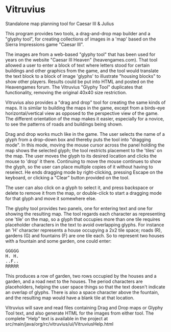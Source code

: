 # Vitruvius
Standalone map planning tool for Caesar III & Julius

This program provides two tools, a drag-and-drop map builder and a "glyphy tool", for
creating collections of images in a 'map' based on the Sierra Impressions game "Caesar III".

The images are from a web-based "glyphy tool" that has been used for years on the website
"Caesar III Heaven" (heavengames.com). That tool allowed a user to enter a block of text where letters
stood for certain buildings and other graphics from the game, and the tool would translate
the text block to a block of image 'glyphs' to illustrate 
"housing blocks" to show other players. Results could be put
into HTML and posted on the Heavengames forum. The Vitruvius "Glyphy Tool" duplicates that 
functionality, removing the original 40x40 size restriction.

Vitruvius also provides a "drag and drop" tool for creating the same kinds of maps. It is
similar to building the maps in the game, except from a birds-eye horizontal/vertical view as opposed to the
perspective view of the game. The different orientation 
of the map makes it easier, especially for a novice, to see the patterns of roads and buildings 
being shown.

Drag and drop works much like in the game. The user selects the name of a glyph from a drop-down
box and thereby puts the tool into "dragging mode". In this mode, moving the mouse cursor across
the panel holding the map shows the selected glyph; the tool restricts placement to the 'tiles'
on the map. The user moves the glyph to its desired location and clicks the mouse to 'drop' 
it there. Continuing to move the mouse continues to show the
glyph, so the user can place multiple copies of it without having to reselect. He ends dragging
mode by right-clicking, pressing Escape on the keyboard, or clicking a "Clear" button provided on
the tool.

The user can also click on a glyph to select it, and press backspace or delete to remove it from
the map, or double-click to start a dragging mode for that glyph and move it somewhere else.

The glyphy tool provides two panels, one for entering text and one for showing the resulting map.
The tool regards each character as representing one 'tile' on the map, so a glyph that occupies more
than one tile requires placeholder characters in the text to avoid overlapping glyphs. For instance
an 'H' character represents a house occupying a 2x2 tile space; roads (R), gardens (G) and fountains
(F) are one tile each. So to represent two houses with a fountain and some garden, one could enter:

<PRE>
GGGGG
H. H.
..F..
RRRRR
</PRE>

This produces a row of garden, two rows occupied by the houses and a garden, and a road next to
the houses. The period characters are placeholders, helping the user space things so that the text
doesn't indicate an overlap of glyphs. There is also a space character above the fountain, and the
resulting map would have a blank tile at that location.

Vitruvius will save and read files containing Drag and Drop maps or Glyphy Tool text, and also 
generate HTML for the images from either tool. The complete "Help" text is available in the project
at src/main/java/org/rc/vitruvius/ui/VitruviusHelp.html
